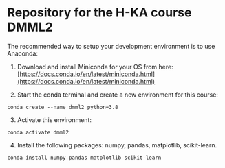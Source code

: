 # Repository for the H-KA course DMML2

The recommended way to setup your development environment is to use Anaconda:
1. Download and install Miniconda for your OS from here: [https://docs.conda.io/en/latest/miniconda.html](https://docs.conda.io/en/latest/miniconda.html)

2. Start the conda terminal and create a new environment for this course:

`conda create --name dmml2 python=3.8`

3. Activate this environment:

`conda activate dmml2`

4. Install the following packages: numpy, pandas, matplotlib, scikit-learn.

`conda install numpy pandas matplotlib scikit-learn`
